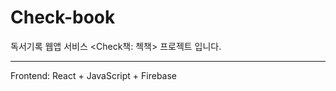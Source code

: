 # Check-book
독서기록 웹앱 서비스 &lt;Check책: 첵책> 프로젝트 입니다. 

---------
Frontend: React + JavaScript + Firebase
